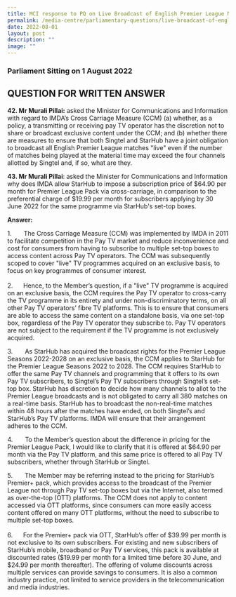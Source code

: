 ```yaml
---
title: MCI response to PQ on Live Broadcast of English Premier League Matches
permalink: /media-centre/parliamentary-questions/live-broadcast-of-english-premier-league-matches/
date: 2022-08-01
layout: post
description: ""
image: ""
---
```

### Parliament Sitting on 1 August 2022

QUESTION FOR WRITTEN ANSWER
------------------------------------

<p><strong>42. Mr Murali Pillai:</strong> asked the Minister for Communications and Information with regard to IMDA’s Cross Carriage Measure (CCM) (a) whether, as a policy, a transmitting or receiving pay TV operator has the discretion not to share or broadcast exclusive content under the CCM; and (b) whether there are measures to ensure that both Singtel and StarHub have a joint obligation to broadcast all English Premier League matches "live" even if the number of matches being played at the material time may exceed the four channels allotted by Singtel and, if so, what are they.</p>
<p><strong>43. Mr Murali Pillai</strong>: asked the Minister for Communications and Information why does IMDA allow StarHub to impose a subscription price of $64.90 per month for Premier League Pack via cross-carriage, in comparison to the preferential charge of $19.99 per month for subscribers applying by 30 June 2022 for the same programme via StarHub's set-top boxes.</p>
<p><strong>Answer:</strong></p>
<p>1.<span style="white-space: pre;">		</span>The Cross Carriage Measure (CCM) was implemented by IMDA in 2011 to facilitate competition in the Pay TV market and reduce inconvenience and cost for consumers from having to subscribe to multiple set-top boxes to access content across Pay TV operators. The CCM was subsequently scoped to cover "live" TV programmes acquired on an exclusive basis, to focus on key programmes of consumer interest.<br>
<br>
2.<span style="white-space: pre;">		</span>Hence, to the Member’s question, if a "live" TV programme is acquired on an exclusive basis, the CCM requires the Pay TV operator to cross-carry the TV programme in its entirety and under non-discriminatory terms, on all other Pay TV operators’ fibre TV platforms. This is to ensure that consumers are able to access the same content on a standalone basis, via one set-top box, regardless of the Pay TV operator they subscribe to. Pay TV operators are not subject to the requirement if the TV programme is not exclusively acquired.</p>
<p>3.<span style="white-space: pre;">		</span>As StarHub has acquired the broadcast rights for the Premier League Seasons 2022-2028 on an exclusive basis, the CCM applies to StarHub for the Premier League Seasons 2022 to 2028. The CCM requires StarHub to offer the same Pay TV channels and programming that it offers to its own Pay TV subscribers, to Singtel’s Pay TV subscribers through Singtel’s set-top box. StarHub has discretion to decide how many channels to allot to the Premier League broadcasts and is not obligated to carry all 380 matches on a real-time basis. StarHub has to broadcast the non-real-time matches within 48 hours after the matches have ended, on both Singtel’s and StarHub’s Pay TV platforms. IMDA will ensure that their arrangement adheres to the CCM.</p>
<p>4.<span style="white-space: pre;">		</span>To the Member’s question about the difference in pricing for the Premier League Pack, I would like to clarify that it is offered at $64.90 per month via the Pay TV platform, and this same price is offered to all Pay TV subscribers, whether through StarHub or Singtel.</p>
<p>5.<span style="white-space: pre;">		</span>The Member may be referring instead to the pricing for StarHub’s Premier+ pack, which provides access to the broadcast of the Premier League not through Pay TV set-top boxes but via the Internet, also termed as over-the-top (OTT) platforms. The CCM does not apply to content accessed via OTT platforms, since consumers can more easily access content offered on many OTT platforms, without the need to subscribe to multiple set-top boxes.<br>
<br>
6.<span style="white-space: pre;">		</span>For the Premier+ pack via OTT, StarHub’s offer of $39.99 per month is not exclusive to its own subscribers. For existing and new subscribers of StarHub’s mobile, broadband or Pay TV services, this pack is available at discounted rates ($19.99 per month for a limited time before 30 June, and $24.99 per month thereafter). The offering of volume discounts across multiple services can provide savings to consumers. It is also a common industry practice, not limited to service providers in the telecommunication and media industries.</p>
